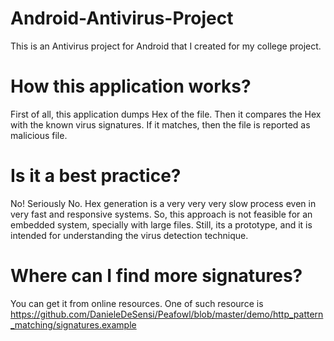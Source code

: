 # Android-Antivirus-Project

This is an Antivirus project for Android that I created for my college project.

# How this application works?
First of all, this application dumps Hex of the file. Then it compares the Hex with the known virus signatures. If it matches, then the file is reported as malicious file.

# Is it a best practice?
No! Seriously No. Hex generation is a very very very slow process even in very fast and responsive systems. So, this approach is not feasible for an embedded system, specially with large files. Still, its a prototype, and it is intended for understanding the virus detection technique.

# Where can I find more signatures?
You can get it from online resources. One of such resource is <a href="https://github.com/DanieleDeSensi/Peafowl/blob/master/demo/http_pattern_matching/signatures.example">https://github.com/DanieleDeSensi/Peafowl/blob/master/demo/http_pattern_matching/signatures.example</a>

